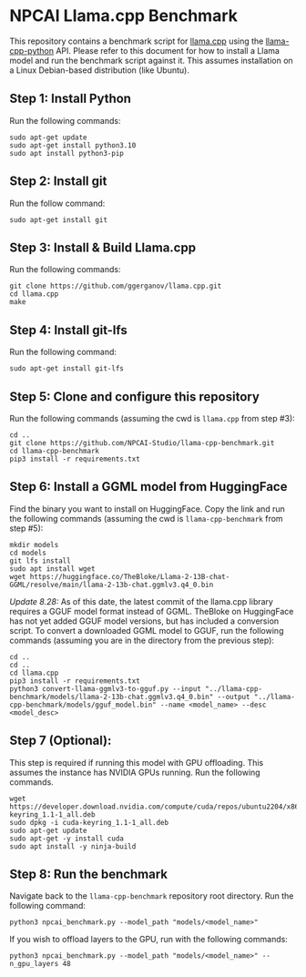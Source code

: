 # NPCAI Llama.cpp Benchmark

This repository contains a benchmark script for [llama.cpp](https://github.com/ggerganov/llama.cpp) using the [llama-cpp-python](https://github.com/abetlen/llama-cpp-python) API. Please refer to this document for how to install a Llama model and run the benchmark script against it. This assumes installation on a Linux Debian-based distribution (like Ubuntu).

## Step 1: Install Python

Run the following commands:

```
sudo apt-get update
sudo apt-get install python3.10
sudo apt install python3-pip
```

## Step 2: Install git

Run the follow command:

```
sudo apt-get install git
```

## Step 3: Install & Build Llama.cpp

Run the following commands:

```
git clone https://github.com/ggerganov/llama.cpp.git
cd llama.cpp
make
```

## Step 4: Install git-lfs

Run the following command:

```
sudo apt-get install git-lfs
```

## Step 5: Clone and configure this repository

Run the following commands (assuming the cwd is `llama.cpp` from step #3):

```
cd ..
git clone https://github.com/NPCAI-Studio/llama-cpp-benchmark.git
cd llama-cpp-benchmark
pip3 install -r requirements.txt
```

## Step 6: Install a GGML model from HuggingFace

Find the binary you want to install on HuggingFace. Copy the link and run the following commands (assuming the cwd is `llama-cpp-benchmark` from step #5):

```
mkdir models
cd models
git lfs install
sudo apt install wget
wget https://huggingface.co/TheBloke/Llama-2-13B-chat-GGML/resolve/main/llama-2-13b-chat.ggmlv3.q4_0.bin
```

*Update 8.28:* As of this date, the latest commit of the llama.cpp library requires a GGUF model format instead of GGML. TheBloke on HuggingFace has not yet added GGUF model versions, but has included a conversion script. To convert a downloaded GGML model to GGUF, run the following commands (assuming you are in the directory from the previous step):

```
cd ..
cd ..
cd llama.cpp
pip3 install -r requirements.txt
python3 convert-llama-ggmlv3-to-gguf.py --input "../llama-cpp-benchmark/models/llama-2-13b-chat.ggmlv3.q4_0.bin" --output "../llama-cpp-benchmark/models/gguf_model.bin" --name <model_name> --desc <model_desc>
```

## Step 7 (Optional):

This step is required if running this model with GPU offloading. This assumes the instance has NVIDIA GPUs running. Run the following commands.

```
wget https://developer.download.nvidia.com/compute/cuda/repos/ubuntu2204/x86_64/cuda-keyring_1.1-1_all.deb
sudo dpkg -i cuda-keyring_1.1-1_all.deb
sudo apt-get update
sudo apt-get -y install cuda
sudo apt install -y ninja-build
```

## Step 8: Run the benchmark

Navigate back to the `llama-cpp-benchmark` repository root directory. Run the following command:

```
python3 npcai_benchmark.py --model_path "models/<model_name>"
```

If you wish to offload layers to the GPU, run with the following commands:

```
python3 npcai_benchmark.py --model_path "models/<model_name>" --n_gpu_layers 48
```